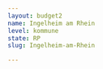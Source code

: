 ```yaml
---
layout: budget2
name: Ingelheim am Rhein
level: kommune
state: RP
slug: Ingelheim-am-Rhein

---
```



